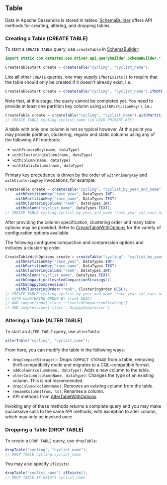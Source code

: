 <!--
Licensed to the Apache Software Foundation (ASF) under one
or more contributor license agreements.  See the NOTICE file
distributed with this work for additional information
regarding copyright ownership.  The ASF licenses this file
to you under the Apache License, Version 2.0 (the
"License"); you may not use this file except in compliance
with the License.  You may obtain a copy of the License at

  http://www.apache.org/licenses/LICENSE-2.0

Unless required by applicable law or agreed to in writing,
software distributed under the License is distributed on an
"AS IS" BASIS, WITHOUT WARRANTIES OR CONDITIONS OF ANY
KIND, either express or implied.  See the License for the
specific language governing permissions and limitations
under the License.
-->

## Table

Data in Apache Cassandra is stored in tables.  [SchemaBuilder] offers API methods for creating,
altering, and dropping tables.

### Creating a Table (CREATE TABLE)

To start a `CREATE TABLE` query, use `createTable` in [SchemaBuilder]:

```java
import static com.datastax.oss.driver.api.querybuilder.SchemaBuilder.*;

CreateTableStart create = createTable("cycling", "cyclist_name");
```

Like all other `CREATE` queries, one may supply `ifNotExists()` to require that the table should
only be created if it doesn't already exist, i.e.:

```java
CreateTableStart create = createTable("cycling", "cyclist_name").ifNotExists();
```

Note that, at this stage, the query cannot be completed yet.  You need to provide at least one
partition key column using `withPartitionKey()`, i.e.:

```java
CreateTable create = createTable("cycling", "cyclist_name").withPartitionKey("id", DataTypes.UUID);
// CREATE TABLE cycling.cyclist_name (id UUID PRIMARY KEY)
```

A table with only one column is not so typical however.  At this point you may provide partition,
clustering, regular and static columns using any of the following API methods:

* `withPrimaryKey(name, dataType)`
* `withClusteringColumn(name, dataType)`
* `withColumn(name, dataType)`
* `withStaticColumn(name, dataType)`

Primary key precedence is driven by the order of `withPrimaryKey` and `withClusteringKey`
invocations, for example:


```java
CreateTable create = createTable("cycling", "cyclist_by_year_and_name")
    .withPartitionKey("race_year", DataTypes.INT)
    .withPartitionKey("race_name", DataTypes.TEXT)
    .withClusteringColumn("rank", DataTypes.INT)
    .withColumn("cyclist_name", DataTypes.TEXT);
// CREATE TABLE cycling.cyclist_by_year_and_name (race_year int,race_name text,rank int,cyclist_name text,PRIMARY KEY((race_year,race_name),rank))
```

After providing the column specification, clustering order and many table options may be provided. 
Refer to [CreateTableWithOptions] for the variety of configuration options available.

The following configures compaction and compression options and includes a clustering order.

```java
CreateTableWithOptions create = createTable("cycling", "cyclist_by_year_and_name")
    .withPartitionKey("race_year", DataTypes.INT)
    .withPartitionKey("race_name", DataTypes.TEXT)
    .withClusteringColumn("rank", DataTypes.INT)
    .withColumn("cyclist_name", DataTypes.TEXT)
    .withCompaction(leveledCompactionStrategy())
    .withSnappyCompression()
    .withClusteringOrder("rank", ClusteringOrder.DESC);
// CREATE TABLE cycling.cyclist_by_year_and_name (race_year int,race_name text,rank int,cyclist_name text,PRIMARY KEY((race_year,race_name),rank))
// WITH CLUSTERING ORDER BY (rank DESC)
// AND compaction={'class':'LeveledCompactionStrategy'}
// AND compression={'class':'SnappyCompressor'}
```

### Altering a Table (ALTER TABLE)

To start an `ALTER TABLE` query, use `alterTable`:

```java
alterTable("cycling", "cyclist_name");
```

From here, you can modify the table in the following ways:

* `dropCompactStorage()`: Drops `COMPACT STORAGE` from a table, removing thrift compatibility mode
  and migrates to a CQL-compatible format.
* `addColumn(columnName, dataType)`: Adds a new column to the table.
* `alterColumn(columnName, dataType)`: Changes the type of an existing column.  This is not
  recommended.
* `dropColumn(columnName)`: Removes an existing column from the table.
* `renameColumn(from, to)`: Renames a column.
* API methods from [AlterTableWithOptions]

Invoking any of these methods returns a complete query and you may make successive calls to the same
API methods, with exception to alter column, which may only be invoked once.

### Dropping a Table (DROP TABLE)

To create a `DROP TABLE` query, use `dropTable`:

```java
dropTable("cycling", "cyclist_name");
// DROP TABLE cycling.cyclist_name
```

You may also specify `ifExists`:

```java
dropTable("cyclist_name").ifExists();
// DROP TABLE IF EXISTS cyclist_name
```

[SchemaBuilder]:          https://docs.datastax.com/en/drivers/java/4.1/com/datastax/oss/driver/api/querybuilder/SchemaBuilder.html
[CreateTableWithOptions]: https://docs.datastax.com/en/drivers/java/4.1/com/datastax/oss/driver/api/querybuilder/schema/CreateTableWithOptions.html
[AlterTableWithOptions]:  https://docs.datastax.com/en/drivers/java/4.1/com/datastax/oss/driver/api/querybuilder/schema/AlterTableWithOptions.html
